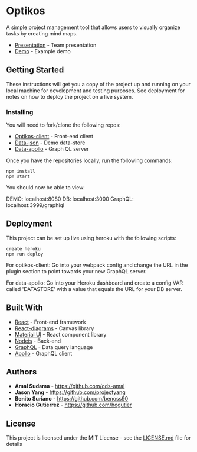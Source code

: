 # Optikos

A simple project management tool that allows users to visually organize tasks by creating mind maps.

* [Presentation]() - Team presentation
* [Demo](https://optikos-demo.herokuapp.com) - Example demo

## Getting Started

These instructions will get you a copy of the project up and running on your local machine for development and testing purposes. See deployment for notes on how to deploy the project on a live system.

### Installing

You will need to fork/clone the following repos:

* [Optikos-client](https://github.com/optikos-plan/optikos-client) - Front-end client
* [Data-json](https://github.com/optikos-plan/data-json) - Demo data-store
* [Data-apollo](https://github.com/optikos-plan/data-apollo) - Graph QL server

Once you have the repositories locally, run the following commands:

```
npm install
npm start
```

You should now be able to view:

DEMO: localhost:8080
DB: localhost:3000
GraphQL: localhost:3999/graphiql

## Deployment

This project can be set up live using heroku with the following scripts:

```
create heroku
npm run deploy
```
For optikos-client:
Go into your webpack config and change the URL in the plugin section to point towards your new GraphQL server.

For data-apollo:
Go into your Heroku dashboard and create a config VAR called 'DATASTORE' with a value that equals the URL for your DB server.

## Built With

* [React](https://reactjs.org/) - Front-end framework
* [React-diagrams](https://projectstorm.gitbooks.io/react-diagrams/) - Canvas library
* [Material UI](https://material-ui.com/) - React component library
* [Nodejs](https://nodejs.org/en/) - Back-end
* [GraphQL](https://graphql.org/learn/) - Data query language
* [Apollo](https://www.apollographql.com/) - GraphQL client


## Authors

* **Amal Sudama** - https://github.com/cds-amal
* **Jason Yang** - https://github.com/projectyang
* **Benito Suriano** - https://github.com/benoss90
* **Horacio Gutierrez** - https://github.com/hogutier

## License

This project is licensed under the MIT License - see the [LICENSE.md](LICENSE.md) file for details



